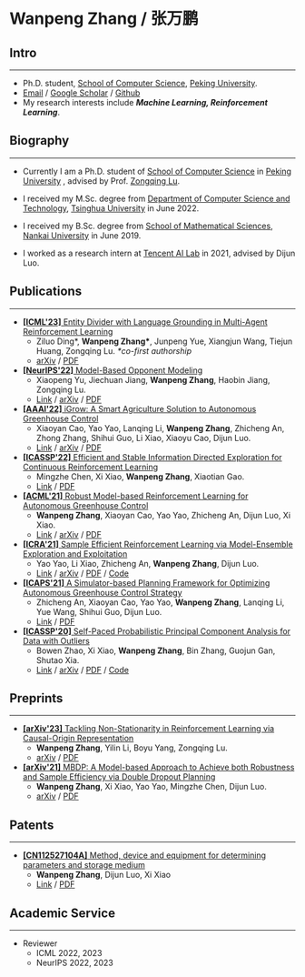 # Wanpeng Zhang / 张万鹏

## Intro

----

- Ph.D. student, [School of Computer Science](https://cs.pku.edu.cn/), [Peking University](https://www.pku.edu.cn/).
- [Email](mailto:wpzhang@stu.pku.edu.cn) / [Google Scholar](https://scholar.google.com/citations?user=_IKNf9EAAAAJ) / [Github](https://github.com/zawnpn)
- My research interests include ***Machine Learning, Reinforcement Learning***. 

## Biography

----

- Currently I am a Ph.D. student of [School of Computer Science](https://cs.pku.edu.cn/) in [Peking University](https://www.pku.edu.cn/) , advised by Prof. [Zongqing Lu](https://z0ngqing.github.io/).

- I received my M.Sc. degree from [Department of Computer Science and Technology](http://www.cs.tsinghua.edu.cn/), [Tsinghua University](https://www.tsinghua.edu.cn) in June 2022.

- I received my B.Sc. degree from [School of Mathematical Sciences](https://math.nankai.edu.cn/), [Nankai University](http://www.nankai.edu.cn/) in June 2019.

- I worked as a research intern at [Tencent AI Lab](https://ai.tencent.com/) in 2021, advised by Dijun Luo.

## Publications

----

- [**[ICML'23]** Entity Divider with Language Grounding in Multi-Agent Reinforcement Learning](https://arxiv.org/abs/2210.13942)
    - Ziluo Ding\*, **Wanpeng Zhang\***, Junpeng Yue, Xiangjun Wang, Tiejun Huang, Zongqing Lu. *\*co-first authorship*
    - [arXiv](https://arxiv.org/abs/2210.13942) / [PDF](https://arxiv.org/pdf/2210.13942)
- [**[NeurIPS'22]** Model-Based Opponent Modeling](https://proceedings.neurips.cc/paper_files/paper/2022/hash/b528459c99e929718a7d7e1697253d7f-Abstract-Conference.html)
    - Xiaopeng Yu, Jiechuan Jiang, **Wanpeng Zhang**, Haobin Jiang, Zongqing Lu.
    - [Link](https://proceedings.neurips.cc/paper_files/paper/2022/hash/b528459c99e929718a7d7e1697253d7f-Abstract-Conference.html) / [arXiv](https://arxiv.org/abs/2108.01843) / [PDF](https://arxiv.org/pdf/2108.01843.pdf)
- [**[AAAI'22]** iGrow: A Smart Agriculture Solution to Autonomous Greenhouse Control](https://ojs.aaai.org/index.php/AAAI/article/view/21440)
    - Xiaoyan Cao, Yao Yao, Lanqing Li, **Wanpeng Zhang**, Zhicheng An, Zhong Zhang, Shihui Guo, Li Xiao, Xiaoyu Cao, Dijun Luo.
    - [Link](https://ojs.aaai.org/index.php/AAAI/article/view/21440) / [arXiv](https://arxiv.org/abs/2107.05464) / [PDF](https://arxiv.org/pdf/2107.05464.pdf)
- [**[ICASSP'22]** Efficient and Stable Information Directed Exploration for Continuous Reinforcement Learning](https://ieeexplore.ieee.org/document/9746211)
    - Mingzhe Chen, Xi Xiao, **Wanpeng Zhang**, Xiaotian Gao.
    - [Link](https://ieeexplore.ieee.org/document/9746211) / [PDF](/files/research_papers/icassp22.pdf)
- [**[ACML'21]** Robust Model-based Reinforcement Learning for Autonomous Greenhouse Control](https://proceedings.mlr.press/v157/zhang21e)
    - **Wanpeng Zhang**, Xiaoyan Cao, Yao Yao, Zhicheng An, Dijun Luo, Xi Xiao. 
    - [Link](https://proceedings.mlr.press/v157/zhang21e) / [arXiv](https://arxiv.org/abs/2108.11645) / [PDF](https://arxiv.org/pdf/2108.11645.pdf)
- [**[ICRA'21]** Sample Efficient Reinforcement Learning via Model-Ensemble Exploration and Exploitation](https://ieeexplore.ieee.org/document/9561842)
    - Yao Yao, Li Xiao, Zhicheng An, **Wanpeng Zhang**, Dijun Luo.
    - [Link](https://ieeexplore.ieee.org/document/9561842) / [arXiv](https://arxiv.org/abs/2107.01825) / [PDF](https://arxiv.org/pdf/2107.01825.pdf) / [Code](https://github.com/YaoYao1995/MEEE)
- [**[ICAPS'21]** A Simulator-based Planning Framework for Optimizing Autonomous Greenhouse Control Strategy](https://ojs.aaai.org/index.php/ICAPS/article/view/15989)
    - Zhicheng An, Xiaoyan Cao, Yao Yao, **Wanpeng Zhang**, Lanqing Li, Yue Wang, Shihui Guo, Dijun Luo.
    - [Link](https://ojs.aaai.org/index.php/ICAPS/article/view/15989) / [PDF](files/research_papers/icaps21.pdf)
- [**[ICASSP'20]** Self-Paced Probabilistic Principal Component Analysis for Data with Outliers](https://ieeexplore.ieee.org/document/9054487)
    - Bowen Zhao, Xi Xiao, **Wanpeng Zhang**, Bin Zhang, Guojun Gan, Shutao Xia.
    - [Link](https://ieeexplore.ieee.org/document/9054487) / [arXiv](https://arxiv.org/abs/1904.06546) / [PDF](https://arxiv.org/pdf/1904.06546.pdf) / [Code](https://github.com/rumusan/SPPPCA_demo)

## Preprints

----
- [**[arXiv'23]** Tackling Non-Stationarity in Reinforcement Learning via Causal-Origin Representation](https://arxiv.org/abs/2306.02747)
    - **Wanpeng Zhang**, Yilin Li, Boyu Yang, Zongqing Lu.
    - [arXiv](https://arxiv.org/abs/2306.02747) / [PDF](https://arxiv.org/pdf/2306.02747.pdf)
- [**[arXiv'21]** MBDP: A Model-based Approach to Achieve both Robustness and Sample Efficiency via Double Dropout Planning](https://arxiv.org/abs/2108.01295)
    - **Wanpeng Zhang**, Xi Xiao, Yao Yao, Mingzhe Chen, Dijun Luo.
    - [arXiv](https://arxiv.org/abs/2108.01295) / [PDF](https://arxiv.org/pdf/2108.01295.pdf)

## Patents

----

- [**[CN112527104A]** Method, device and equipment for determining parameters and storage medium](https://patents.google.com/patent/CN112527104A/en?oq=CN112527104A)
    - **Wanpeng Zhang**, Dijun Luo, Xi Xiao
    - [Link](https://patents.google.com/patent/CN112527104A/en?oq=CN112527104A) / [PDF](https://patentimages.storage.googleapis.com/53/bd/72/64c9f1cc80e03a/CN112527104A.pdf)

## Academic Service

----

- Reviewer
    - ICML 2022, 2023
    - NeurIPS 2022, 2023
